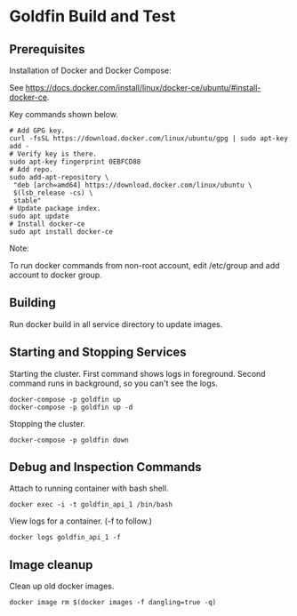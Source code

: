# Goldfin Build and Test

## Prerequisites

Installation of Docker and Docker Compose:

See https://docs.docker.com/install/linux/docker-ce/ubuntu/#install-docker-ce. 

Key commands shown below. 
```
# Add GPG key. 
curl -fsSL https://download.docker.com/linux/ubuntu/gpg | sudo apt-key add -
# Verify key is there. 
sudo apt-key fingerprint 0EBFCD88
# Add repo.
sudo add-apt-repository \
 "deb [arch=amd64] https://download.docker.com/linux/ubuntu \
 $(lsb_release -cs) \
 stable"
# Update package index.
sudo apt update
# Install docker-ce
sudo apt install docker-ce
```
Note:

To run docker commands from non-root account, edit /etc/group and add
account to docker group.

## Building 

Run docker build in all service directory to update images.

## Starting and Stopping Services

Starting the cluster.   First command shows logs in foreground.  Second 
command runs in background, so you can't see the logs. 
```
docker-compose -p goldfin up
docker-compose -p goldfin up -d
```

Stopping the cluster. 
```
docker-compose -p goldfin down
```

## Debug and Inspection Commands

Attach to running container with bash shell.
```
docker exec -i -t goldfin_api_1 /bin/bash
```

View logs for a container. (-f to follow.)
```
docker logs goldfin_api_1 -f
```

## Image cleanup

Clean up old docker images.
```
docker image rm $(docker images -f dangling=true -q)
```
